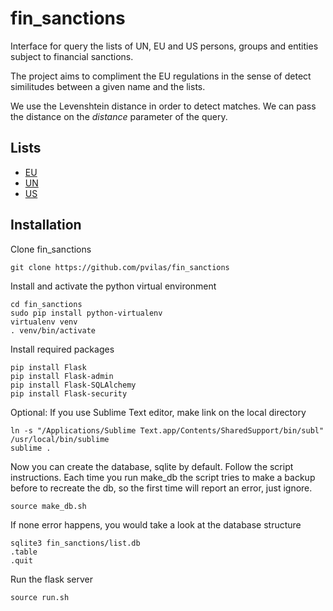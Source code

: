 # fin_sanctions

Interface for query the lists of UN, EU and US persons, groups and entities subject to financial sanctions.

The project aims to compliment the EU regulations in the sense of detect similitudes between a given name and the lists.

We use the Levenshtein distance in order to detect matches. We can pass the distance on the *distance* parameter of the query.



## Lists
- [EU](http://eeas.europa.eu/cfsp/sanctions/consol-list/index_en.htm)
- [UN](https://www.un.org/sc/suborg/en/sanctions/un-sc-consolidated-list)
- [US](https://www.treasury.gov/ofac/downloads/consolidated/consolidated.xml)


## Installation

Clone fin_sanctions
```
git clone https://github.com/pvilas/fin_sanctions
```

Install and activate the python virtual environment
```
cd fin_sanctions
sudo pip install python-virtualenv
virtualenv venv
. venv/bin/activate 
```

Install required packages
```
pip install Flask
pip install Flask-admin
pip install Flask-SQLAlchemy
pip install Flask-security
```

Optional: If you use Sublime Text editor, make link on the local directory
```
ln -s "/Applications/Sublime Text.app/Contents/SharedSupport/bin/subl" /usr/local/bin/sublime
sublime .
```

Now you can create the database, sqlite by default. Follow the script instructions.
Each time you run make_db the script tries to make a backup before to recreate the db,
so the first time will report an error, just ignore.
```
source make_db.sh
```

If none error happens, you would take a look at the database structure
```
sqlite3 fin_sanctions/list.db
.table
.quit
```


Run the flask server
```
source run.sh
```





